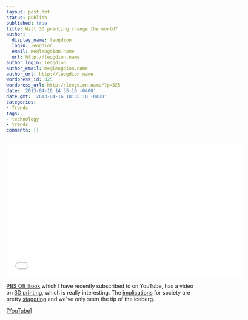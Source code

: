 ```yaml
---
layout: post.hbt
status: publish
published: true
title: Will 3D printing change the world?
author:
  display_name: leogdion
  login: leogdion
  email: me@leogdion.name
  url: http://leogdion.name
author_login: leogdion
author_email: me@leogdion.name
author_url: http://leogdion.name
wordpress_id: 325
wordpress_url: http://leogdion.name/?p=325
date: '2013-04-16 14:35:10 -0400'
date_gmt: '2013-04-16 18:35:10 -0400'
categories:
- Trends
tags:
- technology
- trends
comments: []
---
```

<iframe width="625" height="352" src="//www.youtube.com/embed/X5AZzOw7FwA" frameborder="0" allowfullscreen></iframe>
<p><a href="http:&#47;&#47;www.youtube.com&#47;user&#47;PBSoffbook?feature=watch" target="_blank">PBS Off Book</a> which I have recently subscribed to on YouTube, has a video on <a href="http:&#47;&#47;en.wikipedia.org&#47;wiki&#47;3D_printing" target="_blank">3D printing</a>, which is really interesting. The <a href="http:&#47;&#47;www.huffingtonpost.com&#47;2013&#47;03&#47;26&#47;3d-printed-gun-movement_n_2957695.html" target="_blank">implications</a> for society are pretty <a href="http:&#47;&#47;www.youtube.com&#47;watch?feature=player_detailpage&amp;v=X5AZzOw7FwA#t=328s" target="_blank">stagering</a> and we've only seen the tip of the iceberg.</p>
<p><a href="http:&#47;&#47;www.youtube.com&#47;watch?list=WL3EC03E4BD27334D1&amp;v=X5AZzOw7FwA&amp;feature=player_detailpage">[YouTube]</a></p>
